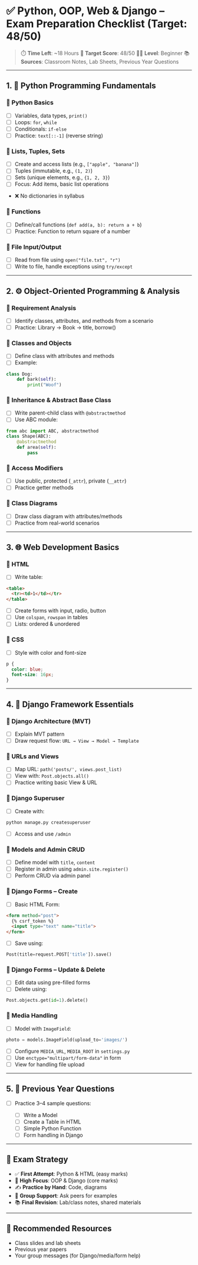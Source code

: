 
# ✅ Python, OOP, Web & Django – Exam Preparation Checklist (Target: 48/50)

> ⏱️ **Time Left**: \~18 Hours
> 🎯 **Target Score**: 48/50
> 🧑‍💻 **Level**: Beginner
> 📚 **Sources**: Classroom Notes, Lab Sheets, Previous Year Questions

---

## 1. 🐍 Python Programming Fundamentals

### 🔹 Python Basics

* [ ] Variables, data types, `print()`
* [ ] Loops: `for`, `while`
* [ ] Conditionals: `if-else`
* [ ] Practice: `text[::-1]` (reverse string)

### 🔹 Lists, Tuples, Sets

* [ ] Create and access lists (e.g., `["apple", "banana"]`)
* [ ] Tuples (immutable, e.g., `(1, 2)`)
* [ ] Sets (unique elements, e.g., `{1, 2, 3}`)
* [ ] Focus: Add items, basic list operations
* ❌ No dictionaries in syllabus

### 🔹 Functions

* [ ] Define/call functions (`def add(a, b): return a + b`)
* [ ] Practice: Function to return square of a number

### 🔹 File Input/Output

* [ ] Read from file using `open("file.txt", "r")`
* [ ] Write to file, handle exceptions using `try/except`

---

## 2. ⚙️ Object-Oriented Programming & Analysis

### 🔹 Requirement Analysis

* [ ] Identify classes, attributes, and methods from a scenario
* [ ] Practice: Library → Book → title, borrow()

### 🔹 Classes and Objects

* [ ] Define class with attributes and methods
* [ ] Example:

```python
class Dog:
    def bark(self):
        print("Woof")
```

### 🔹 Inheritance & Abstract Base Class

* [ ] Write parent-child class with `@abstractmethod`
* [ ] Use ABC module:

```python
from abc import ABC, abstractmethod
class Shape(ABC):
    @abstractmethod
    def area(self):
        pass
```

### 🔹 Access Modifiers

* [ ] Use public, protected (`_attr`), private (`__attr`)
* [ ] Practice getter methods

### 🔹 Class Diagrams

* [ ] Draw class diagram with attributes/methods
* [ ] Practice from real-world scenarios

---

## 3. 🌐 Web Development Basics

### 🔹 HTML

* [ ] Write table:

```html
<table>
  <tr><td>1</td></tr>
</table>
```

* [ ] Create forms with input, radio, button
* [ ] Use `colspan`, `rowspan` in tables
* [ ] Lists: ordered & unordered

### 🔹 CSS

* [ ] Style with color and font-size

```css
p {
  color: blue;
  font-size: 16px;
}
```

---

## 4. 🚀 Django Framework Essentials

### 🔹 Django Architecture (MVT)

* [ ] Explain MVT pattern
* [ ] Draw request flow: `URL → View → Model → Template`

### 🔹 URLs and Views

* [ ] Map URL: `path('posts/', views.post_list)`
* [ ] View with: `Post.objects.all()`
* [ ] Practice writing basic View & URL

### 🔹 Django Superuser

* [ ] Create with:

```bash
python manage.py createsuperuser
```

* [ ] Access and use `/admin`

### 🔹 Models and Admin CRUD

* [ ] Define model with `title`, `content`
* [ ] Register in admin using `admin.site.register()`
* [ ] Perform CRUD via admin panel

### 🔹 Django Forms – Create

* [ ] Basic HTML Form:

```html
<form method="post">
  {% csrf_token %}
  <input type="text" name="title">
</form>
```

* [ ] Save using:

```python
Post(title=request.POST['title']).save()
```

### 🔹 Django Forms – Update & Delete

* [ ] Edit data using pre-filled forms
* [ ] Delete using:

```python
Post.objects.get(id=1).delete()
```

### 🔹 Media Handling

* [ ] Model with `ImageField`:

```python
photo = models.ImageField(upload_to='images/')
```

* [ ] Configure `MEDIA_URL`, `MEDIA_ROOT` in `settings.py`
* [ ] Use `enctype="multipart/form-data"` in form
* [ ] View for handling file upload

---

## 5. 📜 Previous Year Questions

* [ ] Practice 3–4 sample questions:

  * [ ] Write a Model
  * [ ] Create a Table in HTML
  * [ ] Simple Python Function
  * [ ] Form handling in Django

---

## 📌 Exam Strategy

* ✅ **First Attempt**: Python & HTML (easy marks)
* 🎯 **High Focus**: OOP & Django (core marks)
* ✍️ **Practice by Hand**: Code, diagrams
* 🤝 **Group Support**: Ask peers for examples
* 📚 **Final Revision**: Lab/class notes, shared materials

---

## 📁 Recommended Resources

* Class slides and lab sheets
* Previous year papers
* Your group messages (for Django/media/form help)
